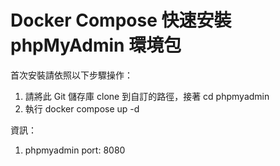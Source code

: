# Docker Compose 快速安裝 phpMyAdmin 環境包

首次安裝請依照以下步驟操作：

1. 請將此 Git 儲存庫 clone 到自訂的路徑，接著 cd phpmyadmin
2. 執行 docker compose up -d

資訊：

1. phpmyadmin port: 8080
